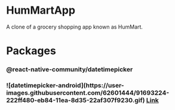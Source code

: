 # HumMartApp
A clone of a grocery shopping app known as HumMart. 

# Packages
<h3>@react-native-community/datetimepicker<h3>
![datetimepicker-android](https://user-images.githubusercontent.com/62601444/91693224-222ff480-eb84-11ea-8d35-22af307f9230.gif)
  <a href="https://www.npmjs.com/package/react-native-modal-datetime-picker"> Link</a>
